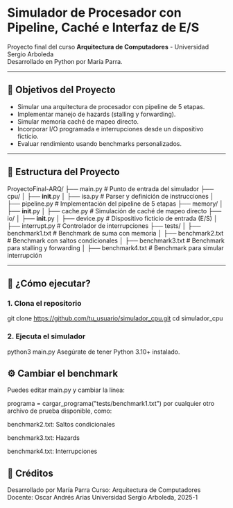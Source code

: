 # Simulador de Procesador con Pipeline, Caché e Interfaz de E/S

Proyecto final del curso **Arquitectura de Computadores** - Universidad Sergio Arboleda  
Desarrollado en Python por María Parra.

---

## 🎯 Objetivos del Proyecto

- Simular una arquitectura de procesador con pipeline de 5 etapas.
- Implementar manejo de hazards (stalling y forwarding).
- Simular memoria caché de mapeo directo.
- Incorporar I/O programada e interrupciones desde un dispositivo ficticio.
- Evaluar rendimiento usando benchmarks personalizados.

---

## 🧱 Estructura del Proyecto
ProyectoFinal-ARQ/
├── main.py                  # Punto de entrada del simulador
├── cpu/
│   ├── __init__.py
│   ├── isa.py               # Parser y definición de instrucciones
│   ├── pipeline.py          # Implementación del pipeline de 5 etapas
├── memory/
│   ├── __init__.py
│   ├── cache.py             # Simulación de caché de mapeo directo
├── io/
│   ├── __init__.py
│   ├── device.py            # Dispositivo ficticio de entrada (E/S)
│   ├── interrupt.py         # Controlador de interrupciones
├── tests/
│   ├── benchmark1.txt       # Benchmark de suma con memoria
│   ├── benchmark2.txt       # Benchmark con saltos condicionales
│   ├── benchmark3.txt       # Benchmark para stalling y forwarding
│   ├── benchmark4.txt       # Benchmark para simular interrupción


---

## 🚀 ¿Cómo ejecutar?

### 1. Clona el repositorio

git clone https://github.com/tu_usuario/simulador_cpu.git
cd simulador_cpu

### 2. Ejecuta el simulador

python3 main.py
Asegúrate de tener Python 3.10+ instalado.

## ⚙️ Cambiar el benchmark
Puedes editar main.py y cambiar la línea:

programa = cargar_programa("tests/benchmark1.txt")
por cualquier otro archivo de prueba disponible, como:

benchmark2.txt: Saltos condicionales

benchmark3.txt: Hazards

benchmark4.txt: Interrupciones

## 📝 Créditos
Desarrollado por María Parra
Curso: Arquitectura de Computadores
Docente: Oscar Andrés Arias
Universidad Sergio Arboleda, 2025-1
